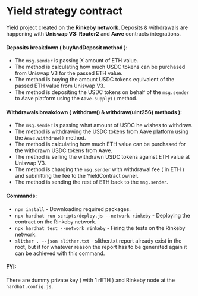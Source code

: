 # Yield strategy contract

Yield project created on the **Rinkeby network**. Deposits & withdrawals are happening with **Uniswap V3: Router2** and **Aave** contracts integrations.

#### Deposits breakdown ( buyAndDeposit method ):
* The ```msg.sender``` is passing X amount of ETH value.
* The method is calculating how much USDC tokens can be purchased from Uniswap V3 for the passed ETH value.
* The method is buying the amount USDC tokens equivalent of the passed ETH value from Uniswap V3.
* The method is depositing the USDC tokens on behalf of the ```msg.sender``` to Aave platform using the ```Aave.supply()``` method.

#### Withdrawals breakdown ( withdraw() & withdraw(uint256) methods ):
* The ```msg.sender``` is passing what amount of USDC he wishes to withdraw.
* The method is withdrawing the USDC tokens from Aave platform using the ```Aave.withdraw()``` method.
* The method is calculating how much ETH value can be purchased for the withdrawn USDC tokens from Aave.
* The method is selling the withdrawn USDC tokens against ETH value at Uniswap V3.
* The method is charging the ```msg.sender``` with withdrawal fee ( in ETH ) and submitting the fee to the YieldContract owner.
* The method is sending the rest of ETH back to the ```msg.sender```.

#### Commands:
* ```npm install``` - Downloading required packages.
* ```npx hardhat run scripts/deploy.js --network rinkeby``` - Deploying the contract on the Rinkeby network.
* ```npx hardhat test --network rinkeby``` - Firing the tests on the Rinkeby network.
* ```slither . --json slither.txt``` - slither.txt report already exist in the root, but if for whatever reason the report has to be generated again it can be achieved with this command.

#### FYI:
There are dummy private key ( with 1 rETH ) and Rinkeby node at the ```hardhat.config.js```.